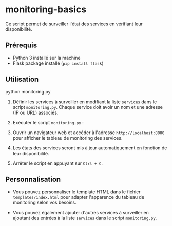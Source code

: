 # monitoring-basics

Ce script permet de surveiller l'état des services en vérifiant leur disponibilité.

## Prérequis

- Python 3 installé sur la machine
- Flask package installé (`pip install flask`)

## Utilisation
python monitoring.py

1. Définir les services à surveiller en modifiant la liste `services` dans le script `monitoring.py`. Chaque service doit avoir un nom et une adresse (IP ou URL) associés.

2. Exécuter le script `monitoring.py` :

3. Ouvrir un navigateur web et accéder à l'adresse `http://localhost:8000` pour afficher le tableau de monitoring des services.

4. Les états des services seront mis à jour automatiquement en fonction de leur disponibilité.

5. Arrêter le script en appuyant sur `Ctrl + C`.

## Personnalisation

- Vous pouvez personnaliser le template HTML dans le fichier `templates/index.html` pour adapter l'apparence du tableau de monitoring selon vos besoins.

- Vous pouvez également ajouter d'autres services à surveiller en ajoutant des entrées à la liste `services` dans le script `monitoring.py`.

